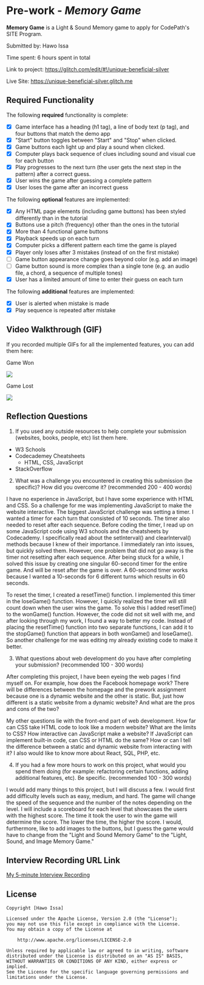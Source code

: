 # Pre-work - *Memory Game*

**Memory Game** is a Light & Sound Memory game to apply for CodePath's SITE Program. 

Submitted by: Hawo Issa

Time spent: 6 hours spent in total

Link to project: https://glitch.com/edit/#!/unique-beneficial-silver

Live Site: https://unique-beneficial-silver.glitch.me

## Required Functionality

The following **required** functionality is complete:

* [x] Game interface has a heading (h1 tag), a line of body text (p tag), and four buttons that match the demo app
* [x] "Start" button toggles between "Start" and "Stop" when clicked. 
* [x] Game buttons each light up and play a sound when clicked. 
* [x] Computer plays back sequence of clues including sound and visual cue for each button
* [x] Play progresses to the next turn (the user gets the next step in the pattern) after a correct guess. 
* [x] User wins the game after guessing a complete pattern
* [x] User loses the game after an incorrect guess

The following **optional** features are implemented:

* [x] Any HTML page elements (including game buttons) has been styled differently than in the tutorial
* [x] Buttons use a pitch (frequency) other than the ones in the tutorial
* [x] More than 4 functional game buttons
* [x] Playback speeds up on each turn
* [x] Computer picks a different pattern each time the game is played
* [x] Player only loses after 3 mistakes (instead of on the first mistake)
* [ ] Game button appearance change goes beyond color (e.g. add an image)
* [ ] Game button sound is more complex than a single tone (e.g. an audio file, a chord, a sequence of multiple tones)
* [x] User has a limited amount of time to enter their guess on each turn

The following **additional** features are implemented:

* [x] User is alerted when mistake is made
* [x] Play sequence is repeated after mistake

## Video Walkthrough (GIF)

If you recorded multiple GIFs for all the implemented features, you can add them here:

Game Won

![](https://i.imgur.com/HqM1DsM.gif)

Game Lost

![](https://i.imgur.com/3ITksqG.gif)


## Reflection Questions
1. If you used any outside resources to help complete your submission (websites, books, people, etc) list them here. 
- W3 Schools
- Codecademey Cheatsheets
    - HTML, CSS, JavaScript
- StackOverflow

2. What was a challenge you encountered in creating this submission (be specific)? How did you overcome it? (recommended 200 - 400 words) 

I have no experience in JavaScript, but I have some experience with HTML and CSS. So a challenge for me was implementing JavaScript to make the website interactive. The biggest JavaScript challenge was setting a timer. I wanted a timer for each turn that consisted of 10 seconds. The timer also needed to reset after each sequence. Before coding the timer, I read up on some JavaScript code using W3 schools and the cheatsheets by Codecademy. I specifically read about the setInterval() and clearInterval() methods because I knew of their importance. I immediately ran into issues, but quickly solved them. However, one problem that did not go away is the timer not resetting after each sequence. After being stuck for a while, I solved this issue by creating one singular 60-second timer for the entire game. And will be reset after the game is over. A 60-second timer works because I wanted a 10-seconds for 6 different turns which results in 60 seconds.

To reset the timer, I created a resetTime() function. I implemented this timer in the loseGame() function. However, I quickly realized the timer will still count down when the user wins the game. To solve this I added resetTime() to the wonGame() function. However, the code did not sit well with me, and after looking through my work, I found a way to better my code. Instead of placing the resetTime() function into two separate functions, I can add it to the stopGame() function that appears in both wonGame() and loseGame(). So another challenge for me was editing my already existing code to make it better.

3. What questions about web development do you have after completing your submission? (recommended 100 - 300 words) 

After completing this project, I have been eyeing the web pages I find myself on. For example, how does the Facebook homepage work? There will be differences between the homepage and the prework assignment because one is a dynamic website and the other is static. But, just how different is a static website from a dynamic website? And what are the pros and cons of the two?

My other questions lie with the front-end part of web development. How far can CSS take HTML code to look like a modern website? What are the limits to CSS? How interactive can JavaScript make a website? If JavaScript can implement built-in code, can CSS or HTML do the same? How or can I tell the difference between a static and dynamic website from interacting with it? I also would like to know more about React, SQL, PHP, etc. 

4. If you had a few more hours to work on this project, what would you spend them doing (for example: refactoring certain functions, adding additional features, etc). Be specific. (recommended 100 - 300 words) 

I would add many things to this project, but I will discuss a few. I would first add difficulty levels such as easy, medium, and hard. The game will change the speed of the sequence and the number of the notes depending on the level. I will include a scoreboard for each level that showcases the users with the highest score. The time it took the user to win the game will determine the score. The lower the time, the higher the score. I would, furthermore, like to add images to the buttons, but I guess the game would have to change from the "Light and Sound Memory Game" to the "Light, Sound, and Image Memory Game."



## Interview Recording URL Link

[My 5-minute Interview Recording](https://www.loom.com/share/9c3c4eb7cfe64051ba4c24f8c1c6ed36)


## License

    Copyright [Hawo Issa]

    Licensed under the Apache License, Version 2.0 (the "License");
    you may not use this file except in compliance with the License.
    You may obtain a copy of the License at

        http://www.apache.org/licenses/LICENSE-2.0

    Unless required by applicable law or agreed to in writing, software
    distributed under the License is distributed on an "AS IS" BASIS,
    WITHOUT WARRANTIES OR CONDITIONS OF ANY KIND, either express or implied.
    See the License for the specific language governing permissions and
    limitations under the License.
